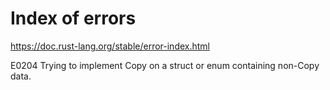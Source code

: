 # Index of errors

https://doc.rust-lang.org/stable/error-index.html


E0204 Trying to implement Copy on a struct or enum containing non-Copy data.
